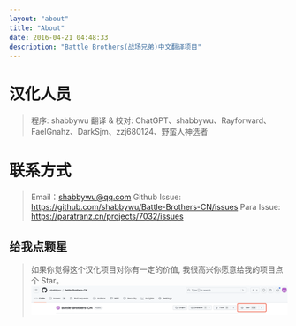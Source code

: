 ```yaml
---
layout: "about"
title: "About"
date: 2016-04-21 04:48:33
description: "Battle Brothers(战场兄弟)中文翻译项目"    
---
```


# 汉化人员

> 程序: shabbywu
> 翻译 & 校对: ChatGPT、shabbywu、Rayforward、FaelGnahz、DarkSjm、zzj680124、野蛮人神选者

# 联系方式

> Email：shabbywu@qq.com
> Github Issue: https://github.com/shabbywu/Battle-Brothers-CN/issues
> Para Issue: https://paratranz.cn/projects/7032/issues

## 给我点颗星
>  如果你觉得这个汉化项目对你有一定的价值, 我很高兴你愿意给我的项目点个 Star。
![Give me a star](GIVE_ME_A_STAR.png)